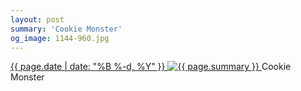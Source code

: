 ```yaml
---
layout: post
summary: 'Cookie Monster'
og_image: 1144-960.jpg
---
```


<p>
 <time>
  <a href="/1144">
   {{ page.date | date: "%B %-d, %Y" }}
  </a>
 </time>
 <a href="/1144">
  <img alt="{{ page.summary }}" data-taken="4/23/2020" sizes="(min-width: 700px) 50vw, calc(100vw - 2rem)" src="{{ site.assets_url }}/1144-480.jpg" srcset="{{ site.assets_url }}/1144-240.jpg 240w, {{ site.assets_url }}/1144-480.jpg 480w, {{ site.assets_url }}/1144-720.jpg 720w, {{ site.assets_url }}/1144-960.jpg 960w"/>
 </a>
 <span>
  Cookie Monster
 </span>
</p>
